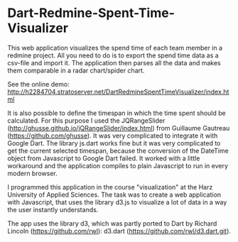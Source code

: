 Dart-Redmine-Spent-Time-Visualizer
==================================

This web application visualizes the spend time of each team member in a redmine project. All you need to do is to export the spend time data as a csv-file and import it. The application then parses all the data and makes them comparable in a radar chart/spider chart.

See the online demo: http://h2284704.stratoserver.net/DartRedmineSpentTimeVisualizer/index.html

It is also possible to define the timespan in which the time spent should be calculated. For this purpose I used the JQRangeSlider (http://ghusse.github.io/jQRangeSlider/index.html) from Guillaume Gautreau (https://github.com/ghusse). It was very complicated to integrate it with Google Dart. The library js.dart works fine but it was very complicated to get the current selected timespan, because the conversion of the DateTime object from Javascript to Google Dart failed. It worked with a little workaround and the application compiles to plain Javascript to run in every modern browser.

I programmed this application in the course "visualization" at the Harz University of Applied Sciences. The task was to create a web application with Javascript, that uses the library d3.js to visualize a lot of data in a way the user instantly understands.

The app uses the library d3, which was partly ported to Dart by Richard Lincoln (https://github.com/rwl): d3.dart (https://github.com/rwl/d3.dart.git).